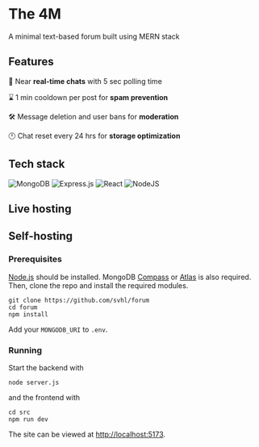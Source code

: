 # The 4M

A minimal text-based forum built using MERN stack

## Features

💬 Near **real-time chats** with 5 sec polling time

⌛ 1 min cooldown per post for **spam prevention**

🛠️ Message deletion and user bans for **moderation**

🕛 Chat reset every 24 hrs for **storage optimization**

## Tech stack

![MongoDB](https://img.shields.io/badge/MongoDB-%234ea94b.svg?style=for-the-badge&logo=mongodb&logoColor=white) ![Express.js](https://img.shields.io/badge/express.js-%23404d59.svg?style=for-the-badge&logo=express&logoColor=%ffffff) ![React](https://img.shields.io/badge/react-%2320232a.svg?style=for-the-badge&logo=react&logoColor=%2361DAFB) ![NodeJS](https://img.shields.io/badge/node.js-6DA55F?style=for-the-badge&logo=node.js&logoColor=white)

## Live hosting

## Self-hosting

### Prerequisites

[Node.js](https://nodejs.org/en/download) should be installed. MongoDB [Compass](https://www.mongodb.com/try/download/compass) or [Atlas](https://www.mongodb.com/cloud/atlas/register) is also required. Then, clone the repo and install the required modules.

```
git clone https://github.com/svhl/forum
cd forum
npm install
```

Add your `MONGODB_URI` to `.env`.

### Running

Start the backend with

```
node server.js
```

and the frontend with

```
cd src
npm run dev
```

The site can be viewed at [http://localhost:5173](http://localhost:5173).
